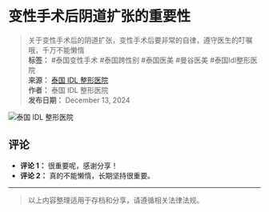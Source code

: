 # 变性手术后阴道扩张的重要性

> 关于变性手术后的阴道扩张，变性手术后要非常的自律，遵守医生的叮嘱哦，千万不能懒惰  
> **标签：** #泰国变性手术 #泰国跨性别 #泰国医美 #曼谷医美 #泰国Idl整形医院  
> **来源：** [泰国 IDL 整形医院](https://www.facebook.com/people/%E6%B3%B0%E5%9B%BD-IDL-%E6%95%B4%E5%BD%A2%E5%8C%BB%E9%99%A2/100095352367705/?__tn__=-UC)  
> **作者：** 泰国 IDL 整形医院  
> **发布日期：** December 13, 2024  

![泰国 IDL 整形医院](https://scontent-sjc3-1.xx.fbcdn.net/v/t15.5256-10/408144927_956788185686049_1461450092967609535_n.jpg?stp=dst-jpg_s960x960_tt6&_nc_cat=101&ccb=1-7&_nc_sid=c3bc4c&_nc_ohc=-lOMq10VvIkQ7kNvgGq_rFp&_nc_zt=23&_nc_ht=scontent-sjc3-1.xx&_nc_gid=AhNO4YZI-7uLCAjJPeZFMzr&oh=00_AYDlERBta4phnj5cI_2Y3iJRKqw1rew15i-99Ni7qWmcAw&oe=678C2960)

## 评论

- **评论 1：** 很重要呢，感谢分享！
- **评论 2：** 真的不能懒惰，长期坚持很重要。

---

> 以上内容整理适用于存档和分享，请遵循相关法律法规。
<!-- tcd_original_link https://www.facebook.com/100095352367705/videos/%E5%85%B3%E4%BA%8E%E5%8F%98%E6%80%A7%E6%89%8B%E6%9C%AF%E5%90%8E%E7%9A%84%E9%98%B4%E9%81%93%E6%89%A9%E5%BC%A0%E5%8F%98%E6%80%A7%E6%89%8B%E6%9C%AF%E5%90%8E%E8%A6%81%E9%9D%9E%E5%B8%B8%E7%9A%84%E8%87%AA%E5%BE%8B%E9%81%B5%E5%AE%88%E5%8C%BB%E7%94%9F%E7%9A%84%E5%8F%AE%E5%98%B1%E5%93%A6%E5%8D%83%E4%B8%87%E4%B8%8D%E8%83%BD%E6%87%92%E6%83%B0-%E6%B3%B0%E5%9B%BD%E5%8F%98%E6%80%A7%E6%89%8B%E6%9C%AF-%E6%B3%B0%E5%9B%BD%E8%B7%A8%E6%80%A7%E5%88%AB-%E6%B3%B0%E5%9B%BD%E5%8C%BB%E7%BE%8E-%E6%9B%BC%E8%B0%B7%E5%8C%BB%E7%BE%8E-%E6%B3%B0%E5%9B%BDidl%E6%95%B4%E5%BD%A2%E5%8C%BB%E9%99%A2/1374462070167032/ -->
